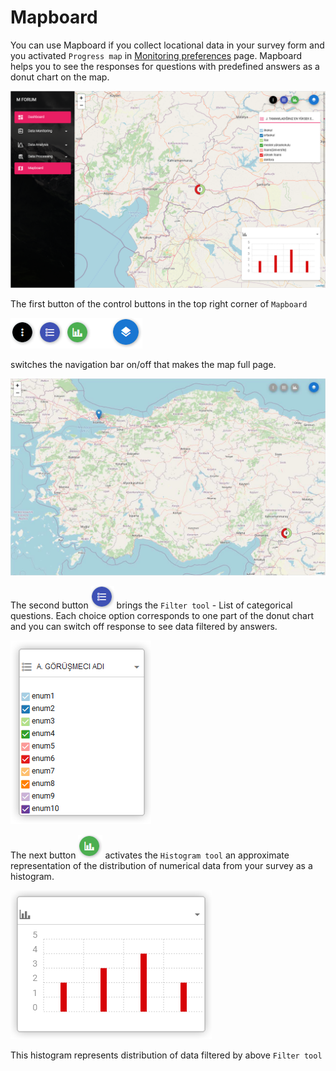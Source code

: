 # Mapboard

You can use Mapboard if you collect locational data in your survey form and you activated `Progress map` in [Monitoring preferences](/guide/21-preferences.html##progress-map) page. Mapboard helps you to see the responses for questions with predefined answers as a donut chart on the map.

![An image](./img/s11_mb.jpg)

The first button of the control buttons in the top right corner of `Mapboard`

![An image](./img/s11_map_btn.png)

switches the navigation bar on/off that makes the map full page.

![An image](./img/s11_mb_fp.jpg)

The second button ![An image](./img/s11_map_btn2.png) brings the `Filter tool` - List of categorical questions. Each choice option corresponds to one part of the donut chart and you can switch off response to see data filtered by answers.

![An image](./img/s11_mb_quest.png)

The next button ![An image](./img/s11_map_btn3.png) activates the `Histogram tool` an approximate representation of the distribution of numerical data from your survey as a histogram.

![An image](./img/s11_mb_hist.png)

This histogram represents distribution of data filtered by above `Filter tool`